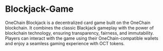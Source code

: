 # Blockjack-Game
OneChain Blockjack is a decentralized card game built on the OneChain blockchain. It combines the classic Blackjack gameplay with the power of blockchain technology, ensuring transparency, fairness, and immutability. Players can interact with the game using their OneChain-compatible wallets and enjoy a seamless gaming experience with OCT tokens.
